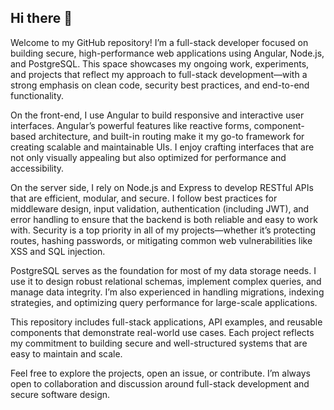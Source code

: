 ## Hi there 👋

Welcome to my GitHub repository! I’m a full-stack developer focused on building secure, high-performance web applications using Angular, Node.js, and PostgreSQL. This space showcases my ongoing work, experiments, and projects that reflect my approach to full-stack development—with a strong emphasis on clean code, security best practices, and end-to-end functionality.

On the front-end, I use Angular to build responsive and interactive user interfaces. Angular’s powerful features like reactive forms, component-based architecture, and built-in routing make it my go-to framework for creating scalable and maintainable UIs. I enjoy crafting interfaces that are not only visually appealing but also optimized for performance and accessibility.

On the server side, I rely on Node.js and Express to develop RESTful APIs that are efficient, modular, and secure. I follow best practices for middleware design, input validation, authentication (including JWT), and error handling to ensure that the backend is both reliable and easy to work with. Security is a top priority in all of my projects—whether it’s protecting routes, hashing passwords, or mitigating common web vulnerabilities like XSS and SQL injection.

PostgreSQL serves as the foundation for most of my data storage needs. I use it to design robust relational schemas, implement complex queries, and manage data integrity. I’m also experienced in handling migrations, indexing strategies, and optimizing query performance for large-scale applications.

This repository includes full-stack applications, API examples, and reusable components that demonstrate real-world use cases. Each project reflects my commitment to building secure and well-structured systems that are easy to maintain and scale.

Feel free to explore the projects, open an issue, or contribute. I’m always open to collaboration and discussion around full-stack development and secure software design.
